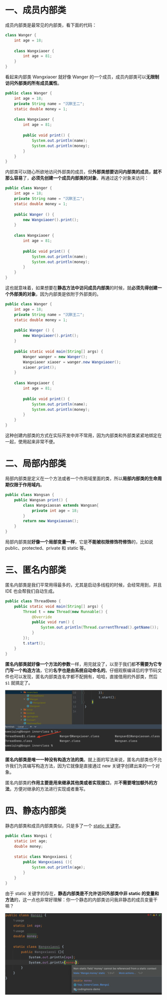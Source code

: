 # 一、成员内部类

成员内部类是最常见的内部类，看下面的代码：

```java
class Wanger {
    int age = 18;
    
    class Wangxiaoer {
        int age = 81;
    }
}
```

看起来内部类 Wangxiaoer 就好像 Wanger 的一个成员，成员内部类可以**无限制访问外部类的所有成员属性**。

```java
public class Wanger {
    int age = 18;
    private String name = "沉默王二";
    static double money = 1;

    class Wangxiaoer {
        int age = 81;
        
        public void print() {
            System.out.println(name);
            System.out.println(money);
        }
    }
}
```

内部类可以随心所欲地访问外部类的成员，但**外部类想要访问内部类的成员，就不那么容易**了，**必须先创建一个成员内部类的对象**，再通过这个对象来访问：

```java
public class Wanger {
    int age = 18;
    private String name = "沉默王二";
    static double money = 1;

    public Wanger () {
        new Wangxiaoer().print();
    }

    class Wangxiaoer {
        int age = 81;

        public void print() {
            System.out.println(name);
            System.out.println(money);
        }
    }
}
```

这也就意味着，如果想要在**静态方法中访问成员内部类**的时候，就**必须先得创建一个外部类的对象**，因为内部类是依附于外部类的。

```java
public class Wanger {
    int age = 18;
    private String name = "沉默王二";
    static double money = 1;

    public Wanger () {
        new Wangxiaoer().print();
    }

    public static void main(String[] args) {
        Wanger wanger = new Wanger();
        Wangxiaoer xiaoer = wanger.new Wangxiaoer();
        xiaoer.print();
    }

    class Wangxiaoer {
        int age = 81;

        public void print() {
            System.out.println(name);
            System.out.println(money);
        }
    }
}
```

这种创建内部类的方式在实际开发中并不常用，因为内部类和外部类紧紧地绑定在一起，使用起来非常不便。

# 二、局部内部类

局部内部类是定义在一个方法或者一个作用域里面的类，所以**局部内部类的生命周期仅限于作用域内**。

```java
public class Wangsan {
    public Wangsan print() {
        class Wangxiaosan extends Wangsan{
            private int age = 18;
        }
        return new Wangxiaosan();
    }
}
```

局部内部类就**好像一个局部变量一样**，它是**不能被权限修饰符修饰**的，比如说 public、protected、private 和 static 等。

# 三、匿名内部类

匿名内部类是我们平常用得最多的，尤其是启动多线程的时候，会经常用到，并且 IDE 也会帮我们自动生成。

```java
public class ThreadDemo {
    public static void main(String[] args) {
        Thread t = new Thread(new Runnable() {
            @Override
            public void run() {
                System.out.println(Thread.currentThread().getName());
            }
        });
        t.start();
    }
}
```

**匿名内部类就好像一个方法的参数**一样，用完就没了，以至于我们都**不需要为它专门写一个构造方法**，它的**名字也是由系统自动命名的**。仔细观察编译后的字节码文件也可以发现，匿名内部类连名字都不配拥有，哈哈，直接借用的外部类，然后 `$1` 就搞定了。

![img](10.内部类.assets/inner-class-c0b9bdf5-cb12-45fc-b362-cb14d5d44fdc.png)

**匿名内部类是唯一一种没有构造方法的类**。就上面的写法来说，匿名内部类也不允许我们为其编写构造方法，因为它就像是直接通过 new 关键字创建出来的一个对象。

匿名内部类的**作用主要是用来继承其他类或者实现接口**，并**不需要增加额外的方法**，方便对继承的方法进行实现或者重写。

# 四、静态内部类

静态内部类和成员内部类类似，只是多了一个 [static 关键字](https://javabetter.cn/oo/static.html)。

```java
public class Wangsi {
    static int age;
    double money;
    
    static class Wangxxiaosi {
        public Wangxxiaosi (){
            System.out.println(age);
        }
    }
}
```

由于 static 关键字的存在，**静态内部类是不允许访问外部类中非 static 的变量和方法**的，这一点也非常好理解：你一个静态的内部类访问我非静态的成员变量干嘛？

![img](10.内部类.assets/inner-class-69523196-37fe-43c6-a52e-5a8c94fdd2d8.png)